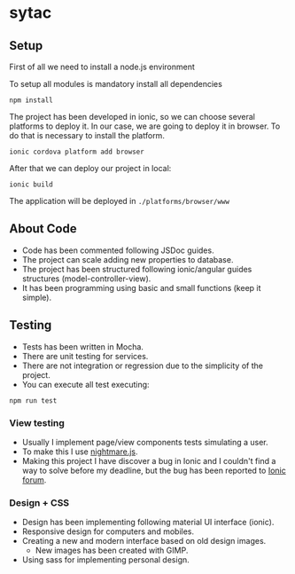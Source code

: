 # sytac

## Setup

First of all we need to install a node.js environment

To setup all modules is mandatory install all dependencies

```
npm install
```

The project has been developed in ionic, so we can choose several platforms to deploy it.
In our case, we are going to deploy it in browser. To do that is necessary to install the platform.

```
ionic cordova platform add browser
```

After that we can deploy our project in local:

```
ionic build
```

The application will be deployed in `./platforms/browser/www`


## About Code
 * Code has been commented following JSDoc guides.
 * The project can scale adding new properties to database.
 * The project has been structured following ionic/angular guides structures (model-controller-view).
 * It has been programming using basic and small functions (keep it simple). 

## Testing
* Tests has been written in Mocha.
* There are unit testing for services.
* There are not integration or regression due to the simplicity of the project.
* You can execute all test executing:

```
npm run test
```

### View testing
* Usually I implement page/view components tests simulating a user.
* To make this I use [nightmare.js](http://www.nightmarejs.org/).
* Making this project I have discover a bug in Ionic and I couldn't find a way to solve before my deadline, but the bug has been reported to [Ionic forum](https://forum.ionicframework.com/t/jquery-events-can-not-be-triggered-till-first-manual-click/121520). 

### Design + CSS
* Design has been implementing following material UI interface (ionic).
* Responsive design for computers and mobiles.
* Creating a new and modern interface based on old design images. 
  * New images has been created with GIMP.
* Using sass for implementing personal design.